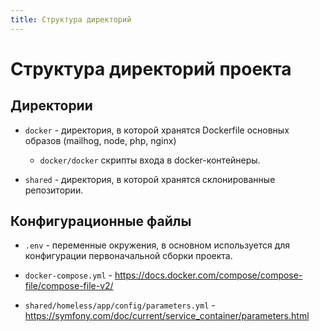 ```yaml
---
title: Структура директорий
---
```


# Структура директорий проекта

## Директории

- `docker` - директория, в которой хранятся Dockerfile основных образов (mailhog, node, php, nginx)
  - `docker/docker` скрипты входа в docker-контейнеры.

- `shared` - директория, в которой хранятся склонированные репозитории.

## Конфигурационные файлы

- `.env` - переменные окружения, в основном используется для конфигурации первоначальной сборки проекта.

- `docker-compose.yml` - https://docs.docker.com/compose/compose-file/compose-file-v2/

- `shared/homeless/app/config/parameters.yml` - https://symfony.com/doc/current/service_container/parameters.html

